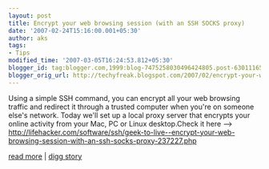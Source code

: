 ```yaml
---
layout: post
title: Encrypt your web browsing session (with an SSH SOCKS proxy)
date: '2007-02-24T15:16:00.001+05:30'
author: aks
tags:
- Tips
modified_time: '2007-03-05T16:24:53.812+05:30'
blogger_id: tag:blogger.com,1999:blog-7475258030496424805.post-6301116505188822895
blogger_orig_url: http://techyfreak.blogspot.com/2007/02/encrypt-your-web-browsing-session-with.html
---
```


Using a simple SSH command, you can encrypt all your web browsing traffic and 
redirect it through a trusted computer when you're on someone else's network. 
Today we'll set up a local proxy server that encrypts your online activity 
from your Mac, PC or Linux desktop.Check it here --&gt; 
http://lifehacker.com/software/ssh/geek-to-live--encrypt-your-web-browsing-session-with-an-ssh-socks-proxy-237227.php 



[read 
more](http://lifehacker.com/software/ssh/geek-to-live--encrypt-your-web-browsing-session-with-an-ssh-socks-proxy-237227.php) 
| [digg 
story](http://digg.com/security/Encrypt_your_web_browsing_session_with_an_SSH_SOCKS_proxy_2) 